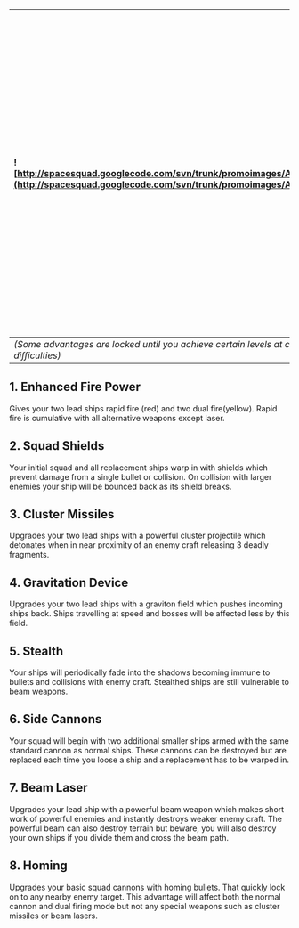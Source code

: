 |![http://spacesquad.googlecode.com/svn/trunk/promoimages/Advantages.png](http://spacesquad.googlecode.com/svn/trunk/promoimages/Advantages.png)|The squad customization screen allows you to choose which upgrades you want to outfit your squad with.  Be careful though, each advantage increases the cost of your ships meaning you can afford less spare replacements (extra lives).  The 'Can Afford' count shows how many you can afford including the 4 you start each level with.|
|:----------------------------------------------------------------------------------------------------------------------------------------------|:----------------------------------------------------------------------------------------------------------------------------------------------------------------------------------------------------------------------------------------------------------------------------------------------------------------------------------------|
|_(Some advantages are locked until you achieve certain levels at certain difficulties)_|
## 1. Enhanced Fire Power ##
Gives your two lead ships rapid fire (red) and two dual fire(yellow).  Rapid fire is cumulative with all alternative weapons except laser.

## 2. Squad Shields ##
Your initial squad and all replacement ships warp in with shields which prevent damage from a single bullet or collision.  On collision with larger enemies your ship will be bounced back as its shield breaks.

## 3. Cluster Missiles ##
Upgrades your two lead ships with a powerful cluster projectile which detonates when in near proximity of an enemy craft releasing 3 deadly fragments.

## 4. Gravitation Device ##
Upgrades your two lead ships with a graviton field which pushes incoming ships back.  Ships travelling at speed and bosses will be affected less by this field.

## 5. Stealth ##
Your ships will periodically fade into the shadows becoming immune to bullets and collisions with enemy craft.  Stealthed ships are still vulnerable to beam weapons.

## 6. Side Cannons ##
Your squad will begin with two additional smaller ships armed with the same standard cannon as normal ships.  These cannons can be destroyed but are replaced each time you loose a ship and a replacement has to be warped in.

## 7. Beam Laser ##
Upgrades your lead ship with a powerful beam weapon which makes short work of powerful enemies and instantly destroys weaker enemy craft.  The powerful beam can also destroy terrain but beware, you will also destroy your own ships if you divide them and cross the beam path.

## 8. Homing ##
Upgrades your basic squad cannons with homing bullets. That quickly lock on to any nearby enemy target.  This advantage will affect both the normal cannon and dual firing mode but not any special weapons such as cluster missiles or beam lasers.